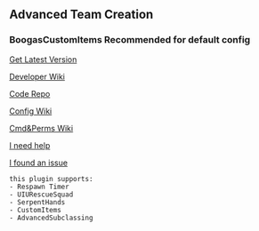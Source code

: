Advanced Team Creation
----
<h3>BoogasCustomItems Recommended for default config</h3>

[Get Latest Version](https://github.com/boogaeye/AdvancedTeamCreation/releases/latest)

[Developer Wiki](https://github.com/boogaeye/AdvancedTeamCreation/wiki/Developers)

[Code Repo](https://github.com/boogaeye/AdvancedTeamCreation)

[Config Wiki](https://github.com/boogaeye/AdvancedTeamCreation/wiki/Configs)

[Cmd&Perms Wiki](https://github.com/boogaeye/AdvancedTeamCreation/wiki/Commands-And-Permissions)

[I need help](https://github.com/boogaeye/AdvancedTeamCreation/discussions/new)

[I found an issue](https://github.com/boogaeye/AdvancedTeamCreation/issues/new)

```YML
this plugin supports:
- Respawn Timer
- UIURescueSquad
- SerpentHands
- CustomItems
- AdvancedSubclassing
```
